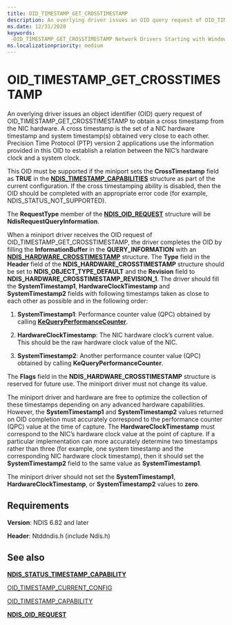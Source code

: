 ```yaml
---
title: OID_TIMESTAMP_GET_CROSSTIMESTAMP
description: An overlying driver issues an OID query request of OID_TIMESTAMP_GET_CROSSTIMESTAMP to obtain the cross timestamp from the NIC hardware.
ms.date: 12/31/2020
keywords: 
 -OID_TIMESTAMP_GET_CROSSTIMESTAMP Network Drivers Starting with Windows Vista
ms.localizationpriority: medium
---
```


# OID_TIMESTAMP_GET_CROSSTIMESTAMP

An overlying driver issues an object identifier (OID) query request of OID_TIMESTAMP_GET_CROSSTIMESTAMP to obtain a cross timestamp from the NIC hardware. A cross timestamp is the set of a NIC hardware timestamp and system timestamp(s) obtained very close to each other. Precision Time Protocol (PTP) version 2 applications use the information provided in this OID to establish a relation between the NIC’s hardware clock and a system clock.

This OID must be supported if the miniport sets the **CrossTimestamp** field as **TRUE** in the [**NDIS_TIMESTAMP_CAPABILITIES**](/windows-hardware/drivers/ddi/ntddndis/ns-ntddndis-_ndis_timestamp_capabilities) structure as part of the current configuration. If the cross timestamping ability is disabled, then the OID should be completed with an appropriate error code (for example, NDIS_STATUS_NOT_SUPPORTED).

The **RequestType** member of the [**NDIS_OID_REQUEST**](/windows-hardware/drivers/ddi/ndis/ns-ndis-_ndis_oid_request) structure will be **NdisRequestQueryInformation**.

When a miniport driver receives the OID request of OID_TIMESTAMP_GET_CROSSTIMESTAMP, the driver completes the OID by filling the **InformationBuffer** in the **QUERY_INFORMATION** with an [**NDIS_HARDWARE_CROSSTIMESTAMP**](/windows-hardware/drivers/ddi/ntddndis/ns-ntddndis-_ndis_hardware_crosstimestamp) structure. The **Type** field in the **Header** field of the **NDIS_HARDWARE_CROSSTIMESTAMP** structure should be set to **NDIS_OBJECT_TYPE_DEFAULT** and the **Revision** field to **NDIS_HARDWARE_CROSSTIMESTAMP_REVISION_1**. The driver should fill the **SystemTimestamp1**, **HardwareClockTimestamp** and **SystemTimestamp2** fields with following timestamps taken as close to each other as possible and in the following order:

1. **SystemTimestamp1**: Performance counter value (QPC) obtained by calling [**KeQueryPerformanceCounter**](/windows-hardware/drivers/ddi/ntifs/nf-ntifs-kequeryperformancecounter).

2. **HardwareClockTimestamp**: The NIC hardware clock’s current value. This should be the raw hardware clock value of the NIC.

3. **SystemTimestamp2**: Another performance counter value (QPC) obtained by calling **KeQueryPerformanceCounter**.

The **Flags** field in the **NDIS_HARDWARE_CROSSTIMESTAMP** structure is reserved for future use. The miniport driver must not change its value.

The miniport driver and hardware are free to optimize the collection of these timestamps depending on any advanced hardware capabilities. However, the **SystemTimestamp1** and **SystemTimestamp2** values returned on OID completion must accurately correspond to the performance counter (QPC) value at the time of capture. The **HardwareClockTimestamp** must correspond to the NIC’s hardware clock value at the point of capture. If a particular implementation can more accurately determine two timestamps rather than three (for example, one system timestamp and the corresponding NIC hardware clock timestamp), then it should set the **SystemTimestamp2** field to the same value as **SystemTimestamp1**.

The miniport driver should not set the **SystemTimestamp1**, **HardwareClockTimestamp**, or **SystemTimestamp2** values to **zero**.


## Requirements

**Version**: NDIS 6.82 and later

**Header**: Ntddndis.h (include Ndis.h)

## See also

[**NDIS_STATUS_TIMESTAMP_CAPABILITY**](ndis-status-timestamp-capability.md)

[OID_TIMESTAMP_CURRENT_CONFIG](oid-timestamp-current-config.md)

[OID_TIMESTAMP_CAPABILITY](oid-timestamp-capability.md)

[**NDIS_OID_REQUEST**](/windows-hardware/drivers/ddi/ndis/ns-ndis-_ndis_oid_request)